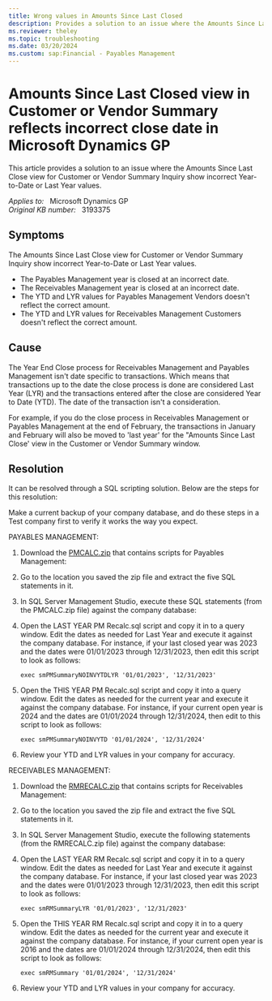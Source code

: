 ```yaml
---
title: Wrong values in Amounts Since Last Closed
description: Provides a solution to an issue where the Amounts Since Last Close view for Customer or Vendor Summary Inquiry show incorrect Year-to-Date or Last Year values.
ms.reviewer: theley 
ms.topic: troubleshooting
ms.date: 03/20/2024
ms.custom: sap:Financial - Payables Management
---
```

# Amounts Since Last Closed view in Customer or Vendor Summary reflects incorrect close date in Microsoft Dynamics GP

This article provides a solution to an issue where the Amounts Since Last Close view for Customer or Vendor Summary Inquiry show incorrect Year-to-Date or Last Year values.

_Applies to:_ &nbsp; Microsoft Dynamics GP  
_Original KB number:_ &nbsp; 3193375

## Symptoms

The Amounts Since Last Close view for Customer or Vendor Summary Inquiry show incorrect Year-to-Date or Last Year values.

- The Payables Management year is closed at an incorrect date.
- The Receivables Management year is closed at an incorrect date.
- The YTD and LYR values for Payables Management Vendors doesn't reflect the correct amount.
- The YTD and LYR values for Receivables Management Customers doesn't reflect the correct amount.

## Cause

The Year End Close process for Receivables Management and Payables Management isn't date specific to transactions. Which means that transactions up to the date the close process is done are considered Last Year (LYR) and the transactions entered after the close are considered Year to Date (YTD). The date of the transaction isn't a consideration.

For example, if you do the close process in Receivables Management or Payables Management at the end of February, the transactions in January and February will also be moved to 'last year' for the "Amounts Since Last Close' view in the Customer or Vendor Summary window.

## Resolution

It can be resolved through a SQL scripting solution. Below are the steps for this resolution:

Make a current backup of your company database, and do these steps in a Test company first to verify it works the way you expect.

PAYABLES MANAGEMENT:

1. Download the [PMCALC.zip](https://mbs2.microsoft.com/fileexchange/?fileID=9273a3c9-dad4-4128-b4be-d5dbd3413d2f) that contains scripts for Payables Management:

2. Go to the location you saved the zip file and extract the five SQL statements in it.

3. In SQL Server Management Studio, execute these SQL statements (from the PMCALC.zip file) against the company database:

4. Open the LAST YEAR PM Recalc.sql script and copy it in to a query window. Edit the dates as needed for Last Year and execute it against the company database. For instance, if your last closed year was 2023 and the dates were 01/01/2023 through 12/31/2023, then edit this script to look as follows:

    `exec smPMSummaryNOINVYTDLYR '01/01/2023', '12/31/2023'`

5. Open the THIS YEAR PM Recalc.sql script and copy it into a query window. Edit the dates as needed for the current year and execute it against the company database. For instance, if your current open year is 2024 and the dates are 01/01/2024 through 12/31/2024, then edit to this script to look as follows:

    `exec smPMSummaryNOINVYTD '01/01/2024', '12/31/2024'`

6. Review your YTD and LYR values in your company for accuracy.

RECEIVABLES MANAGEMENT:

1. Download the [RMRECALC.zip](https://mbs2.microsoft.com/fileexchange/?fileID=c9d45418-1de2-4968-a8c5-af6119ed50bf) that contains scripts for Receivables Management:

2. Go to the location you saved the zip file and extract the five SQL statements in it.

3. In SQL Server Management Studio, execute the following statements (from the RMRECALC.zip file) against the company database:

4. Open the LAST YEAR RM Recalc.sql script and copy it in to a query window. Edit the dates as needed for Last Year and execute it against the company database. For instance, if your last closed year was 2023 and the dates were 01/01/2023 through 12/31/2023, then edit this script to look as follows:

    `exec smRMSummaryLYR '01/01/2023', '12/31/2023'`

5. Open the THIS YEAR RM Recalc.sql script and copy it in to a query window. Edit the dates as needed for the current year and execute it against the company database. For instance, if your current open year is 2016 and the dates are 01/01/2024 through 12/31/2024, then edit this script to look as follows:

    `exec smRMSummary '01/01/2024', '12/31/2024'`

6. Review your YTD and LYR values in your company for accuracy.
